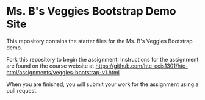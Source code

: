 # Ms. B's Veggies Bootstrap Demo Site
This repository contains the starter files for the Ms. B's Veggies Bootstrap demo.  

Fork this repository to begin the assignment. Instructions for the assignment are found on the course website at https://github.com/htc-ccis1301/htc-html/assignments/veggies-bootstrap-v1.html

When you are finished, you will submit your work for the assignment using a pull request. 